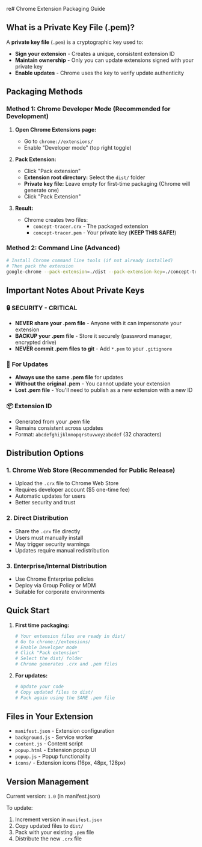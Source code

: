 re# Chrome Extension Packaging Guide

## What is a Private Key File (.pem)?

A **private key file** (`.pem`) is a cryptographic key used to:
- **Sign your extension** - Creates a unique, consistent extension ID
- **Maintain ownership** - Only you can update extensions signed with your private key
- **Enable updates** - Chrome uses the key to verify update authenticity

## Packaging Methods

### Method 1: Chrome Developer Mode (Recommended for Development)

1. **Open Chrome Extensions page:**
   - Go to `chrome://extensions/`
   - Enable "Developer mode" (top right toggle)

2. **Pack Extension:**
   - Click "Pack extension"
   - **Extension root directory:** Select the `dist/` folder
   - **Private key file:** Leave empty for first-time packaging (Chrome will generate one)
   - Click "Pack Extension"

3. **Result:**
   - Chrome creates two files:
     - `concept-tracer.crx` - The packaged extension
     - `concept-tracer.pem` - Your private key (**KEEP THIS SAFE!**)

### Method 2: Command Line (Advanced)

```bash
# Install Chrome command line tools (if not already installed)
# Then pack the extension
google-chrome --pack-extension=./dist --pack-extension-key=./concept-tracer.pem
```

## Important Notes About Private Keys

### 🔒 **SECURITY - CRITICAL**
- **NEVER share your .pem file** - Anyone with it can impersonate your extension
- **BACKUP your .pem file** - Store it securely (password manager, encrypted drive)
- **NEVER commit .pem files to git** - Add `*.pem` to your `.gitignore`

### 🔄 **For Updates**
- **Always use the same .pem file** for updates
- **Without the original .pem** - You cannot update your extension
- **Lost .pem file** - You'll need to publish as a new extension with a new ID

### 📦 **Extension ID**
- Generated from your .pem file
- Remains consistent across updates
- Format: `abcdefghijklmnopqrstuvwxyzabcdef` (32 characters)

## Distribution Options

### 1. Chrome Web Store (Recommended for Public Release)
- Upload the `.crx` file to Chrome Web Store
- Requires developer account ($5 one-time fee)
- Automatic updates for users
- Better security and trust

### 2. Direct Distribution
- Share the `.crx` file directly
- Users must manually install
- May trigger security warnings
- Updates require manual redistribution

### 3. Enterprise/Internal Distribution
- Use Chrome Enterprise policies
- Deploy via Group Policy or MDM
- Suitable for corporate environments

## Quick Start

1. **First time packaging:**
   ```bash
   # Your extension files are ready in dist/
   # Go to chrome://extensions/
   # Enable Developer mode
   # Click "Pack extension"
   # Select the dist/ folder
   # Chrome generates .crx and .pem files
   ```

2. **For updates:**
   ```bash
   # Update your code
   # Copy updated files to dist/
   # Pack again using the SAME .pem file
   ```

## Files in Your Extension

- `manifest.json` - Extension configuration
- `background.js` - Service worker
- `content.js` - Content script
- `popup.html` - Extension popup UI
- `popup.js` - Popup functionality
- `icons/` - Extension icons (16px, 48px, 128px)

## Version Management

Current version: `1.0` (in manifest.json)

To update:
1. Increment version in `manifest.json`
2. Copy updated files to `dist/`
3. Pack with your existing `.pem` file
4. Distribute the new `.crx` file 